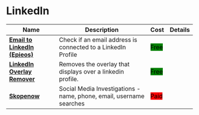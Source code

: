 # LinkedIn

| Name | Description | Cost | Details |
| --- | --- | --- | --- |
| [**Email to LinkedIn (Epieos)**](https://tools.epieos.com/linkedin.php) | Check if an email address is connected to a LinkedIn Profile | <mark style="background-color:green;">Free</mark> |  |
| [**LinkedIn Overlay Remover**](http://addons.mozilla.org/nl/firefox/addon/linkedin-overlay-remover/) | Removes the overlay that displays over a linkedin profile. | <mark style="background-color:green;">Free</mark> |  |
| [**Skopenow**](http://skopenow.com/) | Social Media Investigations - name, phone, email, username searches | <mark style="background-color:red;">Paid</mark> |  |